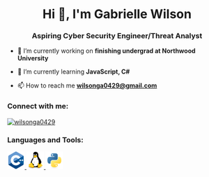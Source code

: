 <h1 align="center">Hi 👋, I'm Gabrielle Wilson</h1>
<h3 align="center">Aspiring Cyber Security Engineer/Threat Analyst</h3>

- 🔭 I’m currently working on **finishing undergrad at Northwood University**

- 🌱 I’m currently learning **JavaScript, C#**

- 📫 How to reach me **wilsonga0429@gmail.com**

<h3 align="left">Connect with me:</h3>
<p align="left">
<a href="https://linkedin.com/in/wilsonga0429" target="blank"><img align="center" src="https://raw.githubusercontent.com/rahuldkjain/github-profile-readme-generator/master/src/images/icons/Social/linked-in-alt.svg" alt="wilsonga0429" height="30" width="40" /></a>
</p>

<h3 align="left">Languages and Tools:</h3>
<p align="left"> <a href="https://www.w3schools.com/cpp/" target="_blank" rel="noreferrer"> <img src="https://raw.githubusercontent.com/devicons/devicon/master/icons/cplusplus/cplusplus-original.svg" alt="cplusplus" width="40" height="40"/> </a> <a href="https://www.linux.org/" target="_blank" rel="noreferrer"> <img src="https://raw.githubusercontent.com/devicons/devicon/master/icons/linux/linux-original.svg" alt="linux" width="40" height="40"/> </a> <a href="https://www.python.org" target="_blank" rel="noreferrer"> <img src="https://raw.githubusercontent.com/devicons/devicon/master/icons/python/python-original.svg" alt="python" width="40" height="40"/> </a> </p>
